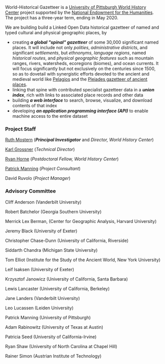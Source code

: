 World-Historical Gazetteer is a [University of Pittsburgh World History Center](http://www.worldhistory.pitt.edu/) project supported by the [National Endowment for the Humanities](http://www.neh.gov). The project has a three-year term, ending in May 2020.

We are building build a Linked Open Data historical gazetteer of named and typed cultural and physical geographic places, by

* creating **_a global "spinal" gazetteer_** of some 30,000 significant named places. It will include not only _polities_, _administrative districts_, and significant _settlements_, but _ethnonyms_, _language regions_, named _historical routes_, and _physical geographic features_ such as mountain ranges, rivers, watersheds, ecoregions (biomes), and ocean currents. It will focus significantly but not exclusively on the centuries since 1500, so as to dovetail with synergistic efforts devoted to the ancient and medieval world like [Pelagios](http://commons.pelagios.org) and the [Pleiades gazetteer of ancient places](http://pleiades.stoa.org).
* linking that spine with contributed specialist gazetteer data in a **_union index_**, rich with links to associated place records and other data
* building **_a web interface_** to search, browse, visualize, and download contents of that index
* developing **_an application programming interface (API)_** to enable machine access to the entire dataset

### Project Staff
[Ruth Mostern](http://www.history.pitt.edu/people/ruth-mostern) (_**Principal Investigator**_ and _Director, World History Center_)

[Karl Grossner](http://kgeographer.org) (_Technical Director_)

[Ryan Horne](http://rmhorne.org/) (_Postdoctoral Fellow, World History Center_)

[Patrick Manning](http://www.manning.pitt.edu/) (_Project Consultant_)

David Ruvolo (_Project Manager_)

### Advisory Committee
Cliff Anderson (Vanderbilt University)

Robert Batchelor (Georgia Southern University)

Merrick Lex Berman, (Center for Geographic Analysis, Harvard University)

Jeremy Black (University of Exeter)

Christopher Chase-Dunn (University of California, Riverside)

Siddarth Chandra (Michigan State University)

Tom Elliot (Institute for the Study of the Ancient World, New York University)

Leif Isaksen (University of Exeter)

Krzysztof Janowicz (University of California, Santa Barbara)

Lewis Lancaster (University of California, Berkeley)

Jane Landers (Vanderbilt University)

Leo Lucassen (Leiden University)

Patrick Manning (University of Pittsburgh)

Adam Rabinowitz (University of Texas at Austin)

Patricia Seed (University of California-Irvine)

Ryan Shaw (University of North Carolina at Chapel Hill)

Rainer Simon (Austrian Institute of Technology)